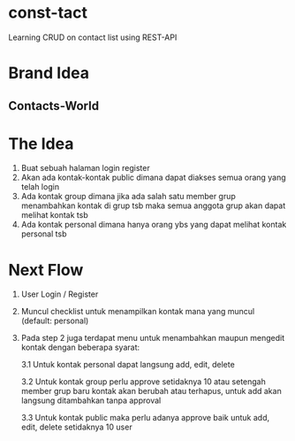 # const-tact
Learning CRUD on contact list using REST-API

# Brand Idea
## Contacts-World

# The Idea
1. Buat sebuah halaman login register
2. Akan ada kontak-kontak public dimana dapat diakses semua orang yang telah login
3. Ada kontak group dimana jika ada salah satu member grup menambahkan kontak di grup tsb maka semua anggota grup akan dapat melihat kontak tsb
4. Ada kontak personal dimana hanya orang ybs yang dapat melihat kontak personal tsb

# Next Flow
1. User Login / Register
2. Muncul checklist untuk menampilkan kontak mana yang muncul (default: personal)
3. Pada step 2 juga terdapat menu untuk menambahkan maupun mengedit kontak dengan beberapa syarat:

    3.1 Untuk kontak personal dapat langsung add, edit, delete

    3.2 Untuk kontak group perlu approve setidaknya 10 atau setengah member grup baru kontak akan berubah atau terhapus, untuk add akan langsung ditambahkan tanpa approval

    3.3 Untuk kontak public maka perlu adanya approve baik untuk add, edit, delete setidaknya 10 user